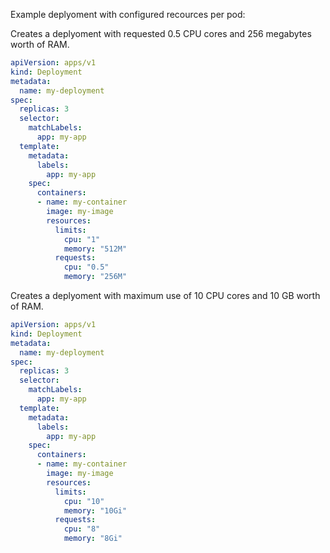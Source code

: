 Example deplyoment with configured recources per pod:



Creates a deplyoment with requested 0.5 CPU cores and 256 megabytes worth of RAM.

```yaml
apiVersion: apps/v1
kind: Deployment
metadata:
  name: my-deployment
spec:
  replicas: 3
  selector:
    matchLabels:
      app: my-app
  template:
    metadata:
      labels:
        app: my-app
    spec:
      containers:
      - name: my-container
        image: my-image
        resources:
          limits:
            cpu: "1"
            memory: "512M"
          requests:
            cpu: "0.5"
            memory: "256M"
```

Creates a deplyoment with maximum use of 10 CPU cores and 10 GB worth of RAM.

```yaml
apiVersion: apps/v1
kind: Deployment
metadata:
  name: my-deployment
spec:
  replicas: 3
  selector:
    matchLabels:
      app: my-app
  template:
    metadata:
      labels:
        app: my-app
    spec:
      containers:
      - name: my-container
        image: my-image
        resources:
          limits:
            cpu: "10"
            memory: "10Gi"
          requests:
            cpu: "8"
            memory: "8Gi"
```

